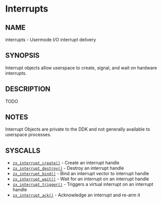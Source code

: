 # Interrupts

## NAME

interrupts - Usermode I/O interrupt delivery

## SYNOPSIS

Interrupt objects allow userspace to create, signal, and wait on
hardware interrupts.

## DESCRIPTION

TODO

## NOTES

Interrupt Objects are private to the DDK and not generally available
to userspace processes.

## SYSCALLS

 - [`zx_interrupt_create()`] - Create an interrupt handle
 - [`zx_interrupt_destroy()`] - Destroy an interrupt handle
 - [`zx_interrupt_bind()`] - Bind an interrupt vector to interrupt handle
 - [`zx_interrupt_wait()`] - Wait for an interrupt on an interrupt handle
 - [`zx_interrupt_trigger()`] - Triggers a virtual interrupt on an interrupt handle
 - [`zx_interrupt_ack()`] - Acknowledge an interrupt and re-arm it

[`zx_interrupt_ack()`]: /docs/reference/syscalls/interrupt_ack.md
[`zx_interrupt_bind()`]: /docs/reference/syscalls/interrupt_bind.md
[`zx_interrupt_create()`]: /docs/reference/syscalls/interrupt_create.md
[`zx_interrupt_destroy()`]: /docs/reference/syscalls/interrupt_destroy.md
[`zx_interrupt_trigger()`]: /docs/reference/syscalls/interrupt_trigger.md
[`zx_interrupt_wait()`]: /docs/reference/syscalls/interrupt_wait.md
